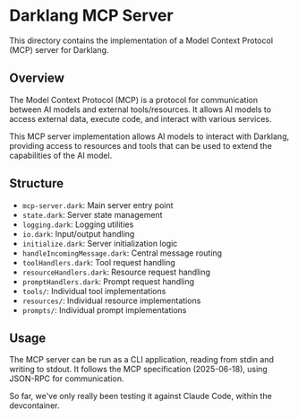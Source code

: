 # Darklang MCP Server

This directory contains the implementation of a Model Context Protocol (MCP) server for Darklang.

## Overview

The Model Context Protocol (MCP) is a protocol for communication between AI models and external tools/resources. It allows AI models to access external data, execute code, and interact with various services.

This MCP server implementation allows AI models to interact with Darklang, providing access to resources and tools that can be used to extend the capabilities of the AI model.

## Structure

- `mcp-server.dark`: Main server entry point
- `state.dark`: Server state management
- `logging.dark`: Logging utilities
- `io.dark`: Input/output handling
- `initialize.dark`: Server initialization logic
- `handleIncomingMessage.dark`: Central message routing
- `toolHandlers.dark`: Tool request handling
- `resourceHandlers.dark`: Resource request handling
- `promptHandlers.dark`: Prompt request handling
- `tools/`: Individual tool implementations
- `resources/`: Individual resource implementations
- `prompts/`: Individual prompt implementations

## Usage

The MCP server can be run as a CLI application, reading from stdin and writing to stdout.
It follows the MCP specification (2025-06-18), using JSON-RPC for communication.

So far, we've only really been testing it against Claude Code, within the devcontainer.